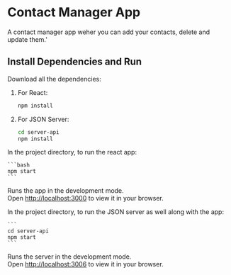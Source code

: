 # Contact Manager App
A contact manager app weher you can add your contacts, delete and update them.'

## Install Dependencies and Run

Download all the dependencies:
1. For React:
    ```bash
    npm install
    ```

2. For JSON Server:
    ```bash
    cd server-api
    npm install
    ```

In the project directory, to run the react app:

    ```bash
    npm start
    ```

Runs the app in the development mode.\
Open [http://localhost:3000](http://localhost:3000) to view it in your browser.

In the project directory, to run the JSON server as well along with the app:

    ```
    cd server-api
    npm start
    ```


Runs the server in the development mode.\
Open [http://localhost:3006](http://localhost:3006) to view it in your browser.


